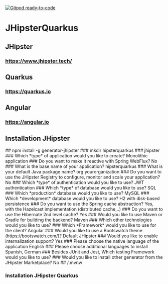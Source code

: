 [![Gitpod ready-to-code](https://img.shields.io/badge/Gitpod-ready--to--code-blue?logo=gitpod)](https://gitpod.io/#https://github.com/jtuvdev/JHipsterQuarkus)

# JHipsterQuarkus
## JHipster 
### https://www.jhipster.tech/
## Quarkus 
### https://quarkus.io
## Angular
### https://angular.io

<h2> Installation JHipster</h2>
## npm install -g generator-jhipster 
### mkdir hipsterquarkus
### jhipster
### Which *type* of application would you like to create? Monolithic application 
### Do you want to make it reactive with Spring WebFlux? No
### What is the base name of your application? hipsterquarkus
### What is your default Java package name? org.yourorganization
### Do you want to use the JHipster Registry to configure, monitor and scale your application? No
### Which *type* of authentication would you like to use? JWT authentication
### Which *type* of database would you like to use? SQL
### Which *production* database would you like to use? MySQL
### Which *development* database would you like to use? H2 with disk-based persistence
### Do you want to use the Spring cache abstraction? Yes, with the Hazelcast implementation (distributed cache,..)
### Do you want to use the Hibernate 2nd level cache? Yes
### Would you like to use Maven or Gradle for building the backend? Maven
### Which other technologies would you like to use?
### Which *Framework* would you like to use for the client? Angular
### Would you like to use a Bootswatch theme (https://bootswatch.com/)? Default JHipster
### Would you like to enable internalization support? Yes
### Please choose the native language of the application English
### Please choose additional languages to install Spanish, German
### Besides JUnit and Jest, Which testing Framework would you like to use?
### Would you like to install other generator from the JHipster Marketplace? No
## /.mvnw

<h3> Installation JHipster Quarkus <h3>
